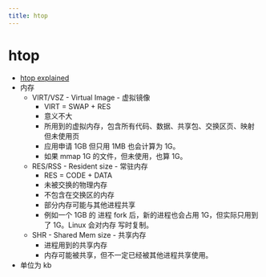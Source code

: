 ```yaml
---
title: htop
---
```


# htop

- [htop explained](https://peteris.rocks/blog/htop/)
- 内存
  - VIRT/VSZ - Virtual Image - 虚拟镜像
    - VIRT = SWAP + RES
    - 意义不大
    - 所用到的虚拟内存，包含所有代码、数据、共享包、交换区页、映射但未使用页
    - 应用申请 1GB 但只用 1MB 也会计算为 1G。
    - 如果 mmap 1G 的文件，但未使用，也算 1G。
  - RES/RSS - Resident size - 常驻内存
    - RES = CODE + DATA
    - 未被交换的物理内存
    - 不包含在交换区的内存
    - 部分内存可能与其他进程共享
    - 例如一个 1GB 的 进程 fork 后，新的进程也会占用 1G，但实际只用到了 1G。Linux 会对内存 写时复制。
  - SHR - Shared Mem size - 共享内存
    - 进程用到的共享内存
    - 内存可能被共享，但不一定已经被其他进程共享使用。
- 单位为 kb
